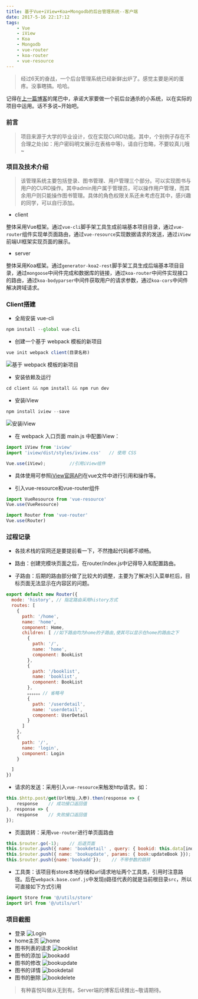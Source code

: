 ```yaml
---
title: 基于Vue+iView+Koa+Mongodb的后台管理系统--客户端
date: 2017-5-16 22:17:12
tags: 
	- Vue
	- iView
	- Koa
	- Mongodb
	- vue-router
	- koa-router
	- vue-resource
---
```

> 经过6天的奋战，一个后台管理系统已经新鲜出炉了。感觉主要是闲的蛋疼。没事瞎搞。哈哈。

记得在[上一篇博客](https://liujinhuan.github.io/2017/05/01/MongoDB%E7%9A%84%E5%AE%9E%E6%88%98/#more)的尾巴中，承诺大家要做一个前后台通杀的小系统，以在实际的项目中运用。话不多说~开始吧。

### 前言

> 项目来源于大学的毕业设计，仅在实现CURD功能。其中，个别例子存在不合理之处(如：用户密码明文展示在表格中等)，请自行忽略，不要较真儿哦~

### 项目及技术介绍

> 该管理系统主要包括登录、图书管理、用户管理三个部分。可以实现图书与用户的CURD操作。其中admin用户属于管理员，可以操作用户管理，而其余用户则只能操作图书管理。具体的角色权限关系还未考虑在其中，感兴趣的同学，可以自行添加。

<!-- more -->

+ client

整体采用Vue框架。通过`vue-cli`脚手架工具生成前端基本项目目录，通过`vue-router`组件实现单页面路由，通过`vue-resource`实现数据请求的发送，通过`iView`前端UI框架实现页面的展示。

+ server

整体采用Koa框架。通过`generator-koa2-rest`脚手架工具生成后端基本项目目录，通过`mongoose`中间件完成和数据库的链接，通过`koa-router`中间件实现接口的路由，通过`koa-bodyparser`中间件获取用户的请求参数，通过`koa-cors`中间件解决跨域请求。


### Client搭建

+ 全局安装 vue-cli

```javascript
npm install --global vue-cli
```

+ 创建一个基于 webpack 模板的新项目

```javascript
vue init webpack client(目录名称)
```
![基于 webpack 模板的新项目](https://raw.githubusercontent.com/liujinhuan/StaticResource/master/images/AdminBook/client/1.png)

+ 安装依赖及运行

```javascript
cd client && npm install && npm run dev
```

+ 安装iView

```javascript
npm install iview --save
```
![安装iView](https://raw.githubusercontent.com/liujinhuan/StaticResource/master/images/AdminBook/client/2.png)


+ 在 webpack 入口页面 main.js 中配置iView：

```javascript
import iView from 'iview'
import 'iview/dist/styles/iview.css'   // 使用 CSS

Vue.use(iView);			//引用iView组件
```

+ 具体使用可参照[iView官网API](https://www.iviewui.com/)在vue文件中进行引用和操作等。

+ 引入vue-resource和vue-router组件
```javascript
import VueResource from 'vue-resource'
Vue.use(VueResource)

import Router from 'vue-router'
Vue.use(Router)
```

### 过程记录

+ 各技术栈的官网还是要提前看一下，不然撸起代码都不顺畅。

+ 路由：创建完模块页面之后，在router/index.js中记得导入和配置路由。
+ 子路由：后期的路由部分做了比较大的调整，主要为了解决引入菜单栏后，目标页面无法显示在内容区的问题。

```javascript
export default new Router({
  mode: 'history', // 指定路由采用history方式
  routes: [
    {
      path: '/home',
      name: 'home',
      component: Home,
      children: [ //如下路由均为home的子路由,使其可以显示在home的路由之下
        {
          path: '/',
          name: 'home',
          component: BookList
        },
        {
          path: '/booklist',
          name: 'booklist',
          component: BookList
        },
        。。。。。。// 省略号
        { 
          path: '/userdetail', 
          name: 'userdetail',
          component: UserDetail
        }
      ]
    },
    {
      path: '/',
      name: 'login',
      component: Login
    }

  ]
})
```
+ 请求的发送：采用引入`vue-resource`来触发http请求。如：

```javascript
this.$http.post/get(Url地址,入参).then(response => {
    response	// 成功接口返回值
}, response => {
    response	// 失败接口返回值
});
```

+ 页面跳转：采用`vue-router`进行单页面路由

```javascript
this.$router.go(-1);    // 后退页面
this.$router.push({ name: 'bookdetail' , query: { bookid: this.data[index]._id }});		// 参数在url的页面跳转
this.$router.push({ name: 'bookupdate', params: { book:updateBook }});	// 参数在body中的页面跳转
this.$router.push({name:'bookadd'});	// 不带参数的跳转
```

+ 工具类：该项目有store本地存储和url请求地址两个工具类，引用时注意路径。后在`webpack.base.conf.js`中发现`@`路径代表的就是当前根目录`src`，所以可直接如下方式引用

```javascript
import Store from '@/utils/store'
import Url from '@/utils/url'
```

### 项目截图
+ 登录
![Login](https://raw.githubusercontent.com/liujinhuan/StaticResource/master/images/AdminBook/client/login.png)
+ home主页
![home](https://raw.githubusercontent.com/liujinhuan/StaticResource/master/images/AdminBook/client/home.png)
+ 图书列表的请求
![booklist](https://raw.githubusercontent.com/liujinhuan/StaticResource/master/images/AdminBook/client/booklist.png)
+ 图书的添加
![bookadd](https://raw.githubusercontent.com/liujinhuan/StaticResource/master/images/AdminBook/client/bookadd.png)
+ 图书的修改
![bookupdate](https://raw.githubusercontent.com/liujinhuan/StaticResource/master/images/AdminBook/client/bookupdate.png)
+ 图书的详情
![bookdetail](https://raw.githubusercontent.com/liujinhuan/StaticResource/master/images/AdminBook/client/bookdetail.png)
+ 图书的删除
![bookdelete](https://raw.githubusercontent.com/liujinhuan/StaticResource/master/images/AdminBook/client/bookdelete.png)


> 有种喜悦叫做从无到有。Server端的博客后续推出~敬请期待。